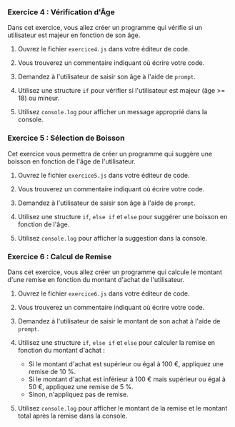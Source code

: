 
### Exercice 4 : Vérification d'Âge

Dans cet exercice, vous allez créer un programme qui vérifie si un utilisateur est majeur en fonction de son âge.

1. Ouvrez le fichier `exercice4.js` dans votre éditeur de code.

2. Vous trouverez un commentaire indiquant où écrire votre code.

3. Demandez à l'utilisateur de saisir son âge à l'aide de `prompt`.

4. Utilisez une structure `if` pour vérifier si l'utilisateur est majeur (âge >= 18) ou mineur.

5. Utilisez `console.log` pour afficher un message approprié dans la console.

### Exercice 5 : Sélection de Boisson

Cet exercice vous permettra de créer un programme qui suggère une boisson en fonction de l'âge de l'utilisateur.

1. Ouvrez le fichier `exercice5.js` dans votre éditeur de code.

2. Vous trouverez un commentaire indiquant où écrire votre code.

3. Demandez à l'utilisateur de saisir son âge à l'aide de `prompt`.

4. Utilisez une structure `if`, `else if` et `else` pour suggérer une boisson en fonction de l'âge.

5. Utilisez `console.log` pour afficher la suggestion dans la console.

### Exercice 6 : Calcul de Remise

Dans cet exercice, vous allez créer un programme qui calcule le montant d'une remise en fonction du montant d'achat de l'utilisateur.

1. Ouvrez le fichier `exercice6.js` dans votre éditeur de code.

2. Vous trouverez un commentaire indiquant où écrire votre code.

3. Demandez à l'utilisateur de saisir le montant de son achat à l'aide de `prompt`.

4. Utilisez une structure `if`, `else if` et `else` pour calculer la remise en fonction du montant d'achat :

   - Si le montant d'achat est supérieur ou égal à 100 €, appliquez une remise de 10 %.
   - Si le montant d'achat est inférieur à 100 € mais supérieur ou égal à 50 €, appliquez une remise de 5 %.
   - Sinon, n'appliquez pas de remise.

5. Utilisez `console.log` pour afficher le montant de la remise et le montant total après la remise dans la console.